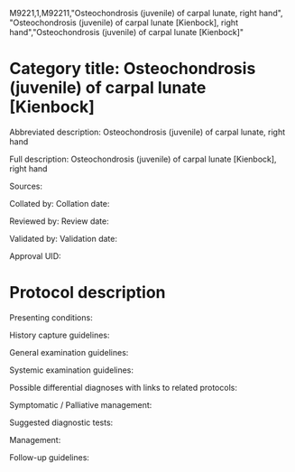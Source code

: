 M9221,1,M92211,"Osteochondrosis (juvenile) of carpal lunate, right hand", "Osteochondrosis (juvenile) of carpal lunate [Kienbock], right hand","Osteochondrosis (juvenile) of carpal lunate [Kienbock]"
# Category title: Osteochondrosis (juvenile) of carpal lunate [Kienbock]

Abbreviated description: Osteochondrosis (juvenile) of carpal lunate, right hand

Full description: Osteochondrosis (juvenile) of carpal lunate [Kienbock], right hand

Sources:

Collated by:
Collation date:

Reviewed by:
Review date:

Validated by:
Validation date:

Approval UID:

# Protocol description

Presenting conditions:

History capture guidelines:

General examination guidelines:

Systemic examination guidelines:

Possible differential diagnoses with links to related protocols:

Symptomatic / Palliative management:

Suggested diagnostic tests:

Management:

Follow-up guidelines:
